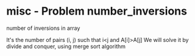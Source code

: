 # misc - Problem number_inversions
number of inversions in array

It's the number of pairs (i, j) such that i<j and A[i]>A[j]
We will solve it by divide and conquer, using merge sort algorithm